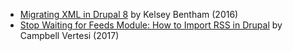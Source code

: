 * [Migrating XML in Drupal 8](https://www.palantir.net/blog/migrating-xml-drupal-8) by Kelsey Bentham (2016)
* [Stop Waiting for Feeds Module: How to Import RSS in Drupal](https://ohthehugemanatee.org/blog/2017/06/07/stop-waiting-for-feeds-module-how-to-import-remote-feeds-in-drupal-8/) by Campbell Vertesi (2017)